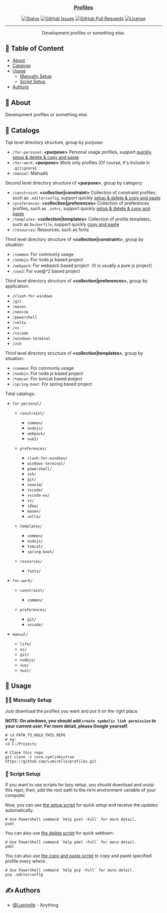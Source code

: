 <h1 align="center">
  <a href="https://github.com/Lumirelle/profiles" rel="noopener">
</h1>

<h3 align="center">Profiles</h3>

<div align="center">

[![Status](https://img.shields.io/badge/status-active-success.svg)](.)
[![GitHub Issues](https://img.shields.io/github/issues/Lumirelle/profiles.svg)](https://github.com/Lumirelle/profiles/issues)
[![GitHub Pull Requests](https://img.shields.io/github/issues-pr/Lumirelle/profiles.svg)](https://github.com/Lumirelle/profiles/pulls)
[![License](https://img.shields.io/badge/license-MIT-blue.svg)](/LICENSE)

</div>

---

<p align="center"> Development profiles or something else.
    <br>
</p>

## 📝 Table of Content

- [About](#about)
- [Catalogs](#catalogs)
- [Usage](#usage)
  - [Manually Setup](#manually_setup)
  - [Script Setup](#script_setup)
- [Authors](#authors)

## 🧐 About <a name="about"></a>

Development profiles or something else.

## 📑 Catalogs <a name="catalogs"></a>

Top level directory structure, group by purpose:

- `/for-personal`: **&lt;purpose&gt;** Personal usage profiles, support [<u>quickly setup & delete & copy and paste</u>](#script_setup)
- `/for-work`: **&lt;purpose&gt;** Work only profiles (Of course, it's include in `.gitignore`)
- `/manual`: Manuals

Second level directory structure of **&lt;purpose&gt;**, group by category:

- `/constraint`: **&lt;collection|constraint&gt;** Collection of constraint profiles, such as `.editorconfig`, support quickly <u>setup & delete & copy and paste</u>
- `/preferences`: **&lt;collection|preferences&gt;** Collection of preferences profiles, such as `.zshrc`, support quickly <u>setup & delete & copy and paste</u>
- `/templates`: **&lt;collection|templates&gt;** Collection of profile templates, such as `Dockerfile`, support quickly <u>copy and paste</u>
- `/resources`: Resources, such as fonts

Third level directory structure of **&lt;collection|constraint&gt;**, group by situation:

- `/common`: For commonly usage
- `/nodejs`: For node.js based project
- `/webpack`: For webpack based project（It is usually a pure js project）
- `/vue2`: For vue@^2 based project

Third level directory structure of **&lt;collection|preferences&gt;**, group by application:

- `/clash-for-windows`
- `/git`
- `/maven`
- `/neovim`
- `/powershell`
- `/volta`
- `/vs`
- `/vscode`
- `/windows-terminal`
- `/zsh`

Third level directory structure of **&lt;collection|templates&gt;**, group by situation:

- `/common`: For commonly usage
- `/nodejs`: For node.js based project
- `/tomcat`: For tomcat based project
- `/spring-boot`: For spring based project

Total catalogs:

- `for-personal/`

  - `constraint/`

    - `common/`
    - `nodejs/`
    - `webpack/`
    - `vue2/`

  - `preferences/`

    - `clash-for-windows/`
    - `windows-terminal/`
    - `powershell/`
    - `zsh/`
    - `git/`
    - `neovim/`
    - `vscode/`
    - `vscode-ws/`
    - `vs/`
    - `idea/`
    - `maven/`
    - `volta/`

  - `templates/`

    - `common/`
    - `nodejs/`
    - `tomcat/`
    - `spring-boot/`

  - `resources/`

    - `fonts/`

- `for-work/`

  - `constraint/`

    - `common/`

  - `preferences/`

    - `git/`
    - `vscode/`

- `manual/`

  - `life/`
  - `os/`
  - `git/`
  - `nodejs/`
  - `vue/`
  - `nuxt/`

## 🎈 Usage <a name="usage"></a>

### ✋🏼 Manually Setup <a name="manually_setup"></a>

Just download the profiles you want and put it on the right place.

**NOTE: On windows, you should add `create symbolic link permission` to your current user. For more detail, please Google yourself.**

```shell
# cd PATH_TO_HOLD_THIS_REPO
# eg:
cd C:/Projects

# Clone this repo
git clone -c core.symlinks=true https://github.com/Lumirelle/profiles.git
```

### 📜 Script Setup <a name="script_setup"></a>

If you want to use scripts for lazy setup, you should download and unzip this repo, then, add the root path to the `PATH` environment variable of your computer.

Now, you can use [the setup script](pset.ps1) for quick setup and receive the updates automatically:

```shell
# Use PowerShell command `help pset -Full` for more detail.
pset
```

You can also use [the delete script](pdel.ps1) for quick setdown:

```shell
# Use PowerShell command `help pdel -Full` for more detail.
pdel
```

You can also use [the copy and paste script](pcp.ps1) to copy and paste specified profile every where.

```shell
# Use PowerShell command `help pcp -Full` for more detail.
pcp .editorconfig
```

## ✍️ Authors <a name="authors"></a>

- [@Lumirelle](https://github.com/Lumirelle) - Anything

